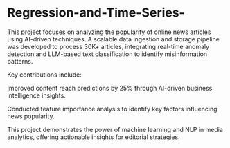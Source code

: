 # Regression-and-Time-Series-

This project focuses on analyzing the popularity of online news articles using AI-driven techniques. A scalable data ingestion and storage pipeline was developed to process 30K+ articles, integrating real-time anomaly detection and LLM-based text classification to identify misinformation patterns.

Key contributions include:

Improved content reach predictions by 25% through AI-driven business intelligence insights.

Conducted feature importance analysis to identify key factors influencing news popularity.

This project demonstrates the power of machine learning and NLP in media analytics, offering actionable insights for editorial strategies. 
